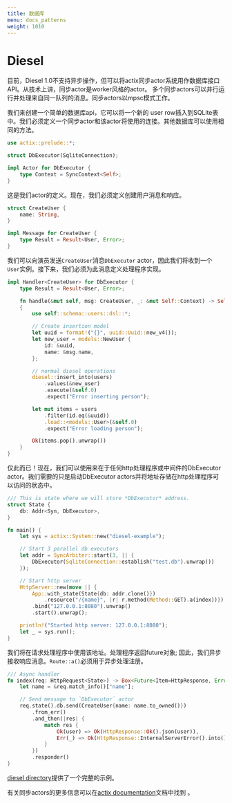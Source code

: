 ```yaml
---
title: 数据库
menu: docs_patterns
weight: 1010
---
```


# Diesel

目前，Diesel 1.0不支持异步操作，但可以将actix同步actor系统用作数据库接口API。从技术上讲，同步actor是worker风格的actor。
多个同步actors可以并行运行并处理来自同一队列的消息。同步actors以mpsc模式工作。

我们来创建一个简单的数据库api，它可以将一个新的 user row插入到SQLite表中。我们必须定义一个同步actor和该actor将使用的连接。其他数据库可以使用相同的方法。

```rust
use actix::prelude::*;

struct DbExecutor(SqliteConnection);

impl Actor for DbExecutor {
    type Context = SyncContext<Self>;
}
```

这是我们actor的定义。现在，我们必须定义创建用户消息和响应。

```rust
struct CreateUser {
    name: String,
}

impl Message for CreateUser {
    type Result = Result<User, Error>;
}
```

我们可以向演员发送`CreateUser`消息`DbExecutor` actor，因此我们将收到一个 `User`实例。接下来，我们必须为此消息定义处理程序实现。

```rust
impl Handler<CreateUser> for DbExecutor {
    type Result = Result<User, Error>;

    fn handle(&mut self, msg: CreateUser, _: &mut Self::Context) -> Self::Result
    {
        use self::schema::users::dsl::*;

        // Create insertion model
        let uuid = format!("{}", uuid::Uuid::new_v4());
        let new_user = models::NewUser {
            id: &uuid,
            name: &msg.name,
        };

        // normal diesel operations
        diesel::insert_into(users)
            .values(&new_user)
            .execute(&self.0)
            .expect("Error inserting person");

        let mut items = users
            .filter(id.eq(&uuid))
            .load::<models::User>(&self.0)
            .expect("Error loading person");

        Ok(items.pop().unwrap())
    }
}
```

仅此而已！现在，我们可以使用来在于任何http处理程序或中间件的DbExecutor actor。我们需要的只是启动DbExecutor actors并将地址存储在http处理程序可以访问的状态中。

```rust
/// This is state where we will store *DbExecutor* address.
struct State {
    db: Addr<Syn, DbExecutor>,
}

fn main() {
    let sys = actix::System::new("diesel-example");

    // Start 3 parallel db executors
    let addr = SyncArbiter::start(3, || {
        DbExecutor(SqliteConnection::establish("test.db").unwrap())
    });

    // Start http server
    HttpServer::new(move || {
        App::with_state(State{db: addr.clone()})
            .resource("/{name}", |r| r.method(Method::GET).a(index))})
        .bind("127.0.0.1:8080").unwrap()
        .start().unwrap();

    println!("Started http server: 127.0.0.1:8080");
    let _ = sys.run();
}
```

我们将在请求处理程序中使用该地址。处理程序返回future对象; 因此，我们异步接收响应消息。`Route::a()`必须用于异步处理注册。

```rust
/// Async handler
fn index(req: HttpRequest<State>) -> Box<Future<Item=HttpResponse, Error=Error>> {
    let name = &req.match_info()["name"];

    // Send message to `DbExecutor` actor
    req.state().db.send(CreateUser{name: name.to_owned()})
        .from_err()
        .and_then(|res| {
            match res {
                Ok(user) => Ok(HttpResponse::Ok().json(user)),
                Err(_) => Ok(HttpResponse::InternalServerError().into())
            }
        })
        .responder()
}
```

[diesel directory](https://github.com/actix/examples/tree/master/diesel/)提供了一个完整的示例。

有关同步actors的更多信息可以在[actix documentation](https://docs.rs/actix/0.5.0/actix/sync/index.html)文档中找到 。
